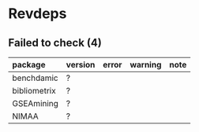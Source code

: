 # Revdeps

## Failed to check (4)

|package      |version |error |warning |note |
|:------------|:-------|:-----|:-------|:----|
|benchdamic   |?       |      |        |     |
|bibliometrix |?       |      |        |     |
|GSEAmining   |?       |      |        |     |
|NIMAA        |?       |      |        |     |

